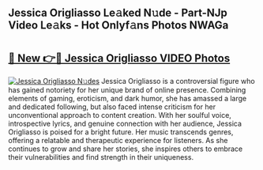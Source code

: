 ## Jessica Origliasso Le𝚊ked N𝚞de - Part-NJp Video Le𝚊ks - Hot Onlyf𝚊ns Photos NWAGa

# <h2><a href="http://ab2383.deff.icu/?id=Jessica+Origliasso">🔗 New 👉🔴 Jessica Origliasso VIDEO Photos</a></h2>

[![Jessica Origliasso N𝚞des](https://i.imgur.com/rIISA9y.gif)](http://ab2383.deff.icu/?id=Jessica+Origliasso)
Jessica Origliasso is a controversial figure who has gained notoriety for her unique brand of online presence. Combining elements of gaming, eroticism, and dark humor, she has amassed a large and dedicated following, but also faced intense criticism for her unconventional approach to content creation. With her soulful voice, introspective lyrics, and genuine connection with her audience, Jessica Origliasso is poised for a bright future. Her music transcends genres, offering a relatable and therapeutic experience for listeners. As she continues to grow and share her stories, she inspires others to embrace their vulnerabilities and find strength in their uniqueness.

